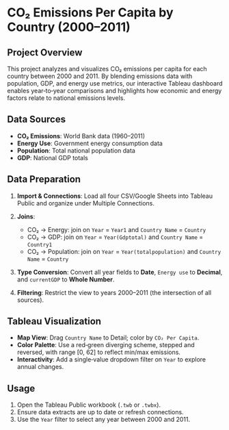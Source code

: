 # CO₂ Emissions Per Capita by Country (2000–2011)

## Project Overview

This project analyzes and visualizes CO₂ emissions per capita for each country between 2000 and 2011. By blending emissions data with population, GDP, and energy use metrics, our interactive Tableau dashboard enables year‑to‑year comparisons and highlights how economic and energy factors relate to national emissions levels.

## Data Sources

* **CO₂ Emissions**: World Bank data (1960–2011)
* **Energy Use**: Government energy consumption data
* **Population**: Total national population data
* **GDP**: National GDP totals

## Data Preparation

1. **Import & Connections**: Load all four CSV/Google Sheets into Tableau Public and organize under Multiple Connections.
2. **Joins**:

   * CO₂ → Energy: join on `Year` = `Year1` and `Country Name` = `Country`
   * CO₂ → GDP: join on `Year` = `Year(Gdptotal)` and `Country Name` = `Country1`
   * CO₂ → Population: join on `Year` = `Year(totalpopulation)` and `Country Name` = `Country`
3. **Type Conversion**: Convert all year fields to **Date**, `Energy use` to **Decimal**, and `currentGDP` to **Whole Number**.
4. **Filtering**: Restrict the view to years 2000–2011 (the intersection of all sources).

## Tableau Visualization

* **Map View**: Drag `Country Name` to Detail; color by `CO₂ Per Capita`.
* **Color Palette**: Use a red‑green diverging scheme, stepped and reversed, with range \[0, 62] to reflect min/max emissions.
* **Interactivity**: Add a single‑value dropdown filter on `Year` to explore annual changes.

## Usage

1. Open the Tableau Public workbook (`.twb` or `.twbx`).
2. Ensure data extracts are up to date or refresh connections.
3. Use the `Year` filter to select any year between 2000 and 2011.
